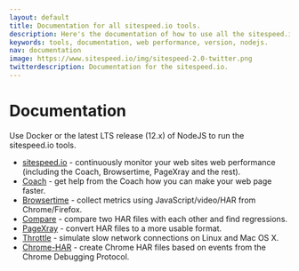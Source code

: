 ```yaml
---
layout: default
title: Documentation for all sitespeed.io tools.
description: Here's the documentation of how to use all the sitespeed.io tools. Use latest LTS release 12.x of NodeJS or Docker containers to get them up and running.
keywords: tools, documentation, web performance, version, nodejs.
nav: documentation
image: https://www.sitespeed.io/img/sitespeed-2.0-twitter.png
twitterdescription: Documentation for the sitespeed.io.
---
```

# Documentation

Use Docker or the latest LTS release (12.x) of NodeJS to run the sitespeed.io tools.

 * [sitespeed.io]({{site.baseurl}}/documentation/sitespeed.io/) - continuously monitor your web sites web performance  (including the Coach, Browsertime, PageXray and the rest).
 * [Coach]({{site.baseurl}}/documentation/coach/) - get help from the Coach how you can make your web page faster.
 * [Browsertime]({{site.baseurl}}/documentation/browsertime/) - collect metrics using JavaScript/video/HAR from Chrome/Firefox.
 * [Compare]({{site.baseurl}}/documentation/compare/) - compare two HAR files with each other and find regressions.
 * [PageXray]({{site.baseurl}}/documentation/pagexray/) - convert HAR files to a more usable format.
 * [Throttle]({{site.baseurl}}/documentation/throttle/) - simulate slow network connections on Linux and Mac OS X.
 * [Chrome-HAR]({{site.baseurl}}/documentation/chrome-har/) - create Chrome HAR files based on events from the Chrome Debugging Protocol.
